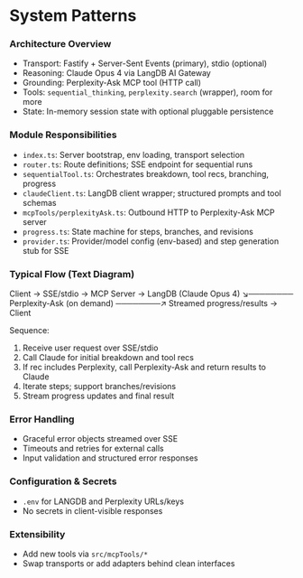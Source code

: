 # System Patterns

### Architecture Overview
- Transport: Fastify + Server-Sent Events (primary), stdio (optional)
- Reasoning: Claude Opus 4 via LangDB AI Gateway
- Grounding: Perplexity-Ask MCP tool (HTTP call)
- Tools: `sequential_thinking`, `perplexity.search` (wrapper), room for more
- State: In-memory session state with optional pluggable persistence

### Module Responsibilities
- `index.ts`: Server bootstrap, env loading, transport selection
- `router.ts`: Route definitions; SSE endpoint for sequential runs
- `sequentialTool.ts`: Orchestrates breakdown, tool recs, branching, progress
- `claudeClient.ts`: LangDB client wrapper; structured prompts and tool schemas
- `mcpTools/perplexityAsk.ts`: Outbound HTTP to Perplexity-Ask MCP server
- `progress.ts`: State machine for steps, branches, and revisions
- `provider.ts`: Provider/model config (env-based) and step generation stub for SSE

### Typical Flow (Text Diagram)
Client → SSE/stdio → MCP Server → LangDB (Claude Opus 4)
  ↘──────── Perplexity-Ask (on demand) ────────↗
Streamed progress/results → Client

Sequence:
1. Receive user request over SSE/stdio
2. Call Claude for initial breakdown and tool recs
3. If rec includes Perplexity, call Perplexity-Ask and return results to Claude
4. Iterate steps; support branches/revisions
5. Stream progress updates and final result

### Error Handling
- Graceful error objects streamed over SSE
- Timeouts and retries for external calls
- Input validation and structured error responses

### Configuration & Secrets
- `.env` for LANGDB and Perplexity URLs/keys
- No secrets in client-visible responses

### Extensibility
- Add new tools via `src/mcpTools/*`
- Swap transports or add adapters behind clean interfaces
